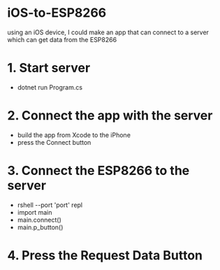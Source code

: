 # iOS-to-ESP8266
using an iOS device, I could make an app that can connect to a server which can get data from the ESP8266

# 1. Start server
- dotnet run Program.cs

# 2. Connect the app with the server
- build the app from Xcode to the iPhone
- press the Connect button

# 3. Connect the ESP8266 to the server
- rshell --port 'port' repl
- import main
- main.connect()
- main.p_button()

# 4. Press the Request Data Button
